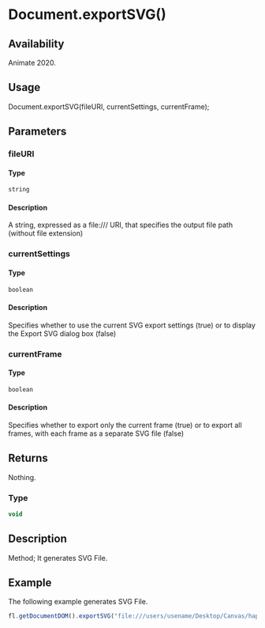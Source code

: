 # Document.exportSVG()

## Availability

Animate 2020.

## Usage

Document.exportSVG(fileURI, currentSettings, currentFrame);

## Parameters

### **fileURI**

#### Type

```typescript
string
```

#### Description

A string, expressed as a file:/// URI, that specifies the output file path (without file extension)

### **currentSettings**

#### Type

```typescript
boolean
```

#### Description

Specifies whether to use the current SVG export settings (true) or to display the Export SVG dialog box (false)

### **currentFrame**

#### Type

```typescript
boolean
```

#### Description

Specifies whether to export only the current frame (true) or to export all frames, with each frame as a separate SVG file (false)

## Returns

Nothing.

### Type

```typescript
void
```

## Description

Method; It generates SVG File.

## Example

The following example generates SVG File.

```javascript
fl.getDocumentDOM().exportSVG("file:///users/usename/Desktop/Canvas/hap.svg", true, true);
```
